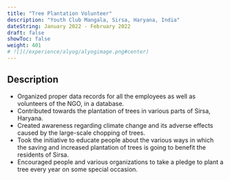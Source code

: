 ```yaml
---
title: "Tree Plantation Volunteer"
description: "Youth Club Mangala, Sirsa, Haryana, India"
dateString: January 2022 - February 2022
draft: false
showToc: false
weight: 401
# ![](/experience/alyog/alyogimage.png#center)
---
```


## Description

- Organized proper data records for all the employees as well as volunteers of the NGO, in a database.
- Contributed towards the plantation of trees in various parts of Sirsa, Haryana.
- Created awareness regarding climate change and its adverse effects caused by the large-scale chopping of trees.
- Took the initiative to educate people about the various ways in which the saving and increased plantation of trees is going to benefit the residents of Sirsa.
- Encouraged people and various organizations to take a pledge to plant a tree every year on some special occasion.
